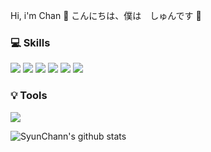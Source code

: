 Hi, i'm Chan 👋
こんにちは、僕は　しゅんです 👋

### 💻 Skills <br>
<img src="https://img.shields.io/badge/csharp-512BD4?style=for-the-badge&logo=csharp&logoColor=black"> <img src="https://img.shields.io/badge/dotnet-512BD4?style=for-the-badge&logo=dotnet&logoColor=black"> <img src="https://img.shields.io/badge/javascript-F7DF1E?style=for-the-badge&logo=javascript&logoColor=black"> <img src="https://img.shields.io/badge/html5-E34F26?style=for-the-badge&logo=html5&logoColor=black"> <img src="https://img.shields.io/badge/css3-1572B6?style=for-the-badge&logo=css3&logoColor=black"> <img src="https://img.shields.io/badge/oracle-F80000?style=for-the-badge&logo=oracle&logoColor=black">

### 💡 Tools <br>
<img src="https://img.shields.io/badge/azuredevops-0078D7?style=for-the-badge&logo=azuredevops&logoColor=black">

![SyunChann's github stats](https://github-readme-stats.vercel.app/api?username=SyunChann&show_icons=true)



